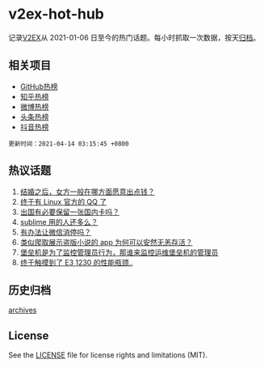 # v2ex-hot-hub

 记录[V2EX](https://www.v2ex.com/)从 2021-01-06 日至今的热门话题。每小时抓取一次数据，按天[归档](archives)。
 
 ## 相关项目

- [GitHub热榜](https://github.com/lonnyzhang423/github-hot-hub)
- [知乎热榜](https://github.com/lonnyzhang423/zhihu-hot-hub)
- [微博热榜](https://github.com/lonnyzhang423/weibo-hot-hub)
- [头条热榜](https://github.com/lonnyzhang423/toutiao-hot-hub)
- [抖音热榜](https://github.com/lonnyzhang423/douyin-hot-hub)


 `更新时间：2021-04-14 03:15:45 +0800`

## 热议话题

1. [结婚之后，女方一般在哪方面愿意出点钱？](https://www.v2ex.com/t/770300)
1. [终于有 Linux 官方的 QQ 了](https://www.v2ex.com/t/770249)
1. [出国有必要保留一张国内卡吗？](https://www.v2ex.com/t/770241)
1. [sublime 用的人还多么？](https://www.v2ex.com/t/770310)
1. [有办法让微信消停吗？](https://www.v2ex.com/t/770239)
1. [类似爬取展示盗版小说的 app 为何可以安然无恙存活？](https://www.v2ex.com/t/770278)
1. [堡垒机是为了监控管理员行为，那谁来监控运维堡垒机的管理员](https://www.v2ex.com/t/770369)
1. [终于触摸到了 E3 1230 的性能瓶颈..](https://www.v2ex.com/t/770272)

## 历史归档

[archives](archives)

## License

See the [LICENSE](LICENSE) file for license rights and limitations (MIT).
